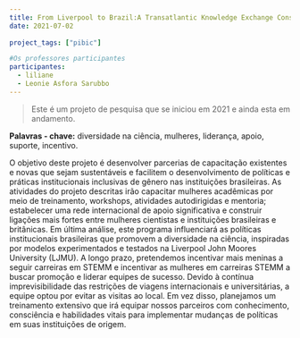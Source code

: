 ```yaml
---
title: From Liverpool to Brazil:A Transatlantic Knowledge Exchange Consortium to Promote Women in Science
date: 2021-07-02
  
project_tags: ["pibic"]

#Os professores participantes
participantes:
  - liliane
  - Leonie Asfora Sarubbo
---
```


> Este é um projeto de pesquisa que se iniciou em 2021 e ainda esta em andamento.

**Palavras - chave:**  diversidade na ciência, mulheres, liderança, apoio, suporte, incentivo.

O objetivo deste projeto é desenvolver parcerias de capacitação existentes e novas que sejam sustentáveis e facilitem o desenvolvimento de políticas e práticas institucionais inclusivas de gênero nas instituições brasileiras. As atividades do projeto descritas irão capacitar mulheres acadêmicas por meio de treinamento, workshops, atividades autodirigidas e mentoria; estabelecer uma rede internacional de apoio significativa e construir ligações mais fortes entre mulheres cientistas e instituições brasileiras e britânicas. Em última análise, este programa influenciará as políticas institucionais brasileiras que promovem a diversidade na ciência, inspiradas por modelos experimentados e testados na Liverpool John Moores University (LJMU). A longo prazo, pretendemos incentivar mais meninas a seguir carreiras em STEMM e incentivar as mulheres em carreiras STEMM a buscar promoção e liderar equipes de sucesso. Devido à contínua imprevisibilidade das restrições de viagens internacionais e universitárias, a equipe optou por evitar as visitas ao local. Em vez disso, planejamos um treinamento extensivo que irá equipar nossos parceiros com conhecimento, consciência e habilidades vitais para implementar mudanças de políticas em suas instituições de origem.
